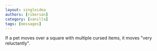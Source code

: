 ```yaml
---
layout: singleidea
authors: [rikersan]
category: [vanilla]
tags: [messages]
---
```

If a pet moves over a square with multiple cursed items, it moves "very reluctantly".
